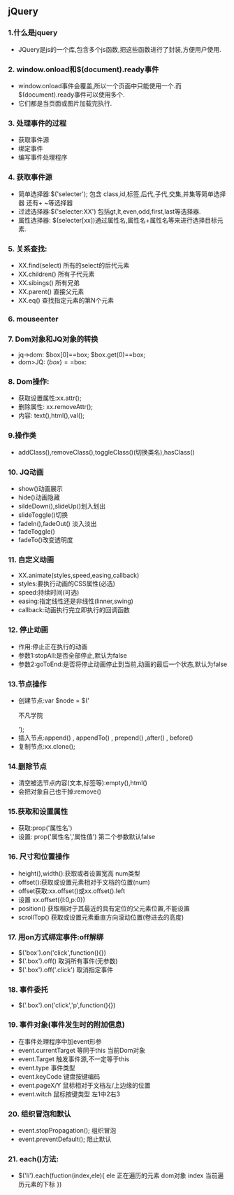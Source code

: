 ## jQuery
### 1.什么是jquery
- JQuery是js的一个库,包含多个js函数,把这些函数进行了封装,方便用户使用.
### 2. window.onload和$(document).ready事件
- window.onload事件会覆盖,所以一个页面中只能使用一个.而$(document).ready事件可以使用多个.
- 它们都是当页面或图片加载完执行.
### 3. 处理事件的过程
-  获取事件源
-  绑定事件
- 编写事件处理程序
### 4. 获取事件源
- 简单选择器:$('selecter'); 包含 class,id,标签,后代,子代,交集,并集等简单选择器  还有+ ~等选择器
- 过滤选择器:$('selecter:XX') 包括gt,lt,even,odd,first,last等选择器.
- 属性选择器: $(selecter[xx])通过属性名,属性名+属性名等来进行选择目标元素.
### 5. 关系查找:
- XX.find(select)  所有的select的后代元素
- XX.children()  所有子代元素
- XX.sibings() 所有兄弟
- XX.parent() 直接父元素
- XX.eq() 查找指定元素的第N个元素
### 6. mouseenter
### 7. Dom对象和JQ对象的转换
- jq->dom: $box[0]==box; $box.get(0)==box;
- dom>JQ: $(box)==$box:
### 8. Dom操作:
- 获取设置属性:xx.attr();
- 删除属性: xx.removeAttr();
- 内容: text(),html(),val();
### 9.操作类
- addClass(),removeClass(),toggleClass()(切换类名),hasClass()
### 10. JQ动画
- show()动画展示
- hide()动画隐藏
- sildeDown(),slideUp()划入划出
- slideToggle()切换
- fadeIn(),fadeOut() 淡入淡出
- fadeToggle()
- fadeTo()改变透明度
### 11. 自定义动画
- XX.animate(styles,speed,easing,callback)
- styles:要执行动画的CSS属性(必选)
- speed:持续时间(可选)
- easing:指定线性还是非线性(linner,swing)
- callback:动画执行完立即执行的回调函数
### 12. 停止动画
- 作用:停止正在执行的动画
- 参数1:stopAll:是否全部停止,默认为false
- 参数2:goToEnd:是否将停止动画停止到当前,动画的最后一个状态,默认为false
### 13.节点操作
- 创建节点:var $node = $('<p>不凡学院</p>');
- 插入节点:append() , appendTo() , prepend() ,after() , before()
- 复制节点:xx.clone();
### 14.删除节点
- 清空被选节点内容(文本,标签等):empty(),html()
- 会把对象自己也干掉:remove()
### 15.获取和设置属性
- 获取:prop('属性名')
- 设置: prop('属性名','属性值') 第二个参数默认false
### 16. 尺寸和位置操作
- height(),width():获取或者设置宽高 num类型
- offset():获取或设置元素相对于文档的位置(num)
- offset获取:xx.offset()或xx.offset().left
- 设置 xx.offset({l:0,p:0})
- position() 获取相对于其最近的具有定位的父元素位置,不能设置
- scrollTop() 获取或设置元素垂直方向滚动位置(卷进去的高度)
### 17. 用on方式绑定事件:off解绑
- $('box').on('click',function(){})
- $('.box').off() 取消所有事件(无参数)
- $('.box').off('.click') 取消指定事件
### 18. 事件委托
- $('.box').on('click','p',function(){})
### 19. 事件对象(事件发生时的附加信息)
- 在事件处理程序中加event形参
- event.currentTarget 等同于this 当前Dom对象
- event.Target 触发事件源,不一定等于this
- event.type 事件类型
- event.keyCode 键盘按键编码
- event.pageX/Y 鼠标相对于文档左/上边缘的位置
- event.witch 鼠标按键类型 左1中2右3
### 20. 组织冒泡和默认
- event.stopPropagation(); 组织冒泡
- event.preventDefault(); 阻止默认
### 21. each()方法:
- $('li').each(fuction(index,ele){
    ele 正在遍历的元素 dom对象
    index 当前遍历元素的下标
})





